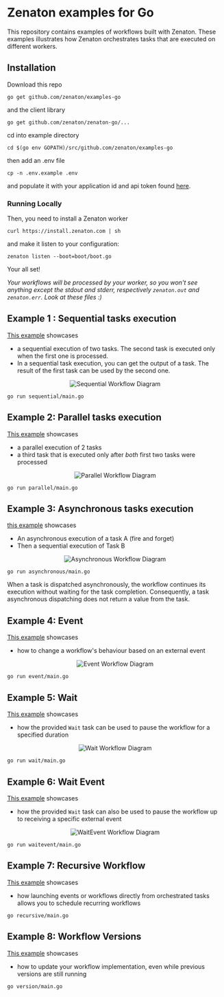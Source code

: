 # Zenaton examples for Go
This repository contains examples of workflows built with Zenaton. These examples illustrates how Zenaton orchestrates tasks that are executed on different workers.

## Installation
Download this repo
```
go get github.com/zenaton/examples-go
```
and the client library
```
go get github.com/zenaton/zenaton-go/...
```
cd into example directory
```
cd $(go env GOPATH)/src/github.com/zenaton/examples-go
```
then add an .env file
```
cp -n .env.example .env
```
and populate it with your application id and api token found [here](https://zenaton.com/app/api).

### Running Locally
Then, you need to install a Zenaton worker
```
curl https://install.zenaton.com | sh
```
and make it listen to your configuration:
```
zenaton listen --boot=boot/boot.go
```
Your all set!


*Your workflows will be processed by your worker, so you won't see anything except the stdout and stderr, respectively `zenaton.out` and `zenaton.err`. Look at these files :)*

## Example 1 : Sequential tasks execution
[This example](https://github.com/zenaton/examples-go/tree/master/workflows/sequential.go) showcases
- a sequential execution of two tasks. The second task is executed only when the first one is processed.
- In a sequential task execution, you can get the output of a task. The result of the first task can be used by the second one.

<p align="center">
    <img src="https://raw.githubusercontent.com/zenaton/resources/master/examples/images/png/flow_sequential.png" alt="Sequential Workflow Diagram" />
</p>

```
go run sequential/main.go
```

## Example 2: Parallel tasks execution
[This example](https://github.com/zenaton/examples-go/tree/master/workflows/parallel.go) showcases
- a parallel execution of 2 tasks
- a third task that is executed only after *both* first two tasks were processed

<p align="center">
    <img src="https://raw.githubusercontent.com/zenaton/resources/master/examples/images/png/flow_parallel.png" alt="Parallel Workflow Diagram" />
</p>

```
go run parallel/main.go
```

## Example 3: Asynchronous tasks execution
[this example](https://github.com/zenaton/examples-go/tree/master/workflows/asynchronous.go) showcases
- An asynchronous execution of a task A (fire and forget)
- Then a sequential execution of Task B

<p align="center">
    <img src="https://raw.githubusercontent.com/zenaton/resources/master/examples/images/png/flow_async.png" alt="Asynchronous Workflow Diagram" />
</p>

```
go run asynchronous/main.go
```

When a task is dispatched asynchronously, the workflow continues its execution without waiting for the task completion. Consequently, a task asynchronous dispatching does not return a value from the task.

## Example 4: Event
[This example](https://github.com/zenaton/examples-go/tree/master/workflows/event.go) showcases
- how to change a workflow's behaviour based on an external event

<p align="center">
    <img src="https://raw.githubusercontent.com/zenaton/resources/master/examples/images/png/flow_react_event.png" alt="Event Workflow Diagram" />
</p>

```
go run event/main.go
```

## Example 5: Wait
[This example](https://github.com/zenaton/examples-go/tree/master/workflows/wait.go) showcases
- how the provided `Wait` task can be used to pause the workflow for a specified duration

<p align="center">
    <img src="https://raw.githubusercontent.com/zenaton/resources/master/examples/images/png/flow_wait.png" alt="Wait Workflow Diagram" />
</p>

```
go run wait/main.go
```

## Example 6: Wait Event
[This example](https://github.com/zenaton/examples-go/tree/master/workflows/wait_event.go) showcases
- how the provided `Wait` task can also be used to pause the workflow up to receiving a specific external event

<p align="center">
    <img src="https://raw.githubusercontent.com/zenaton/resources/master/examples/images/png/flow_wait_event.png" alt="WaitEvent Workflow Diagram" />
</p>

```
go run waitevent/main.go
```

## Example 7: Recursive Workflow
[This example](https://github.com/zenaton/examples-go/tree/master/recursive/recursive.go) showcases
- how launching events or workflows directly from orchestrated tasks allows you to schedule recurring workflows

```
go recursive/main.go
```

## Example 8: Workflow Versions
[This example](https://github.com/zenaton/examples-go/tree/master/workflows/version.go) showcases
- how to update your workflow implementation, even while previous versions are still running

```
go version/main.go
```
